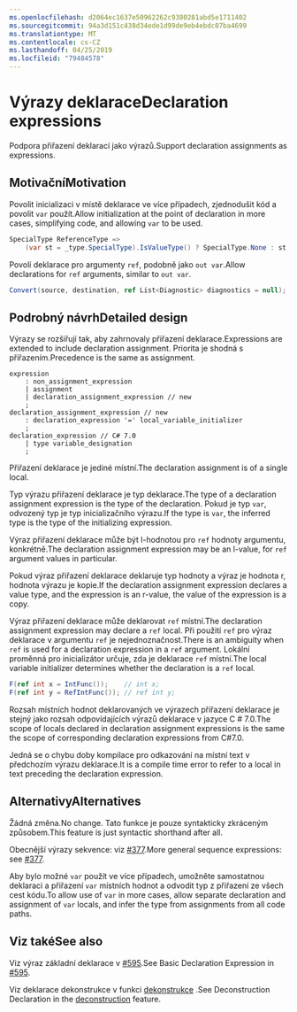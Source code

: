 ```yaml
---
ms.openlocfilehash: d2064ec1637e50962262c9380281abd5e1711402
ms.sourcegitcommit: 94a3d151c438d34ede1d99de9eb4ebdc07ba4699
ms.translationtype: MT
ms.contentlocale: cs-CZ
ms.lasthandoff: 04/25/2019
ms.locfileid: "79484578"
---
```

# <a name="declaration-expressions"></a><span data-ttu-id="f17c6-101">Výrazy deklarace</span><span class="sxs-lookup"><span data-stu-id="f17c6-101">Declaration expressions</span></span>

<span data-ttu-id="f17c6-102">Podpora přiřazení deklarací jako výrazů.</span><span class="sxs-lookup"><span data-stu-id="f17c6-102">Support declaration assignments as expressions.</span></span>

## <a name="motivation"></a><span data-ttu-id="f17c6-103">Motivační</span><span class="sxs-lookup"><span data-stu-id="f17c6-103">Motivation</span></span>
[motivation]: #motivation

<span data-ttu-id="f17c6-104">Povolit inicializaci v místě deklarace ve více případech, zjednodušit kód a povolit `var` použít.</span><span class="sxs-lookup"><span data-stu-id="f17c6-104">Allow initialization at the point of declaration in more cases, simplifying code, and allowing `var` to be used.</span></span>

```csharp
SpecialType ReferenceType =>
    (var st = _type.SpecialType).IsValueType() ? SpecialType.None : st;
```

<span data-ttu-id="f17c6-105">Povolí deklarace pro argumenty `ref`, podobně jako `out var`.</span><span class="sxs-lookup"><span data-stu-id="f17c6-105">Allow declarations for `ref` arguments, similar to `out var`.</span></span>

```csharp
Convert(source, destination, ref List<Diagnostic> diagnostics = null);
```

## <a name="detailed-design"></a><span data-ttu-id="f17c6-106">Podrobný návrh</span><span class="sxs-lookup"><span data-stu-id="f17c6-106">Detailed design</span></span>
[design]: #detailed-design

<span data-ttu-id="f17c6-107">Výrazy se rozšiřují tak, aby zahrnovaly přiřazení deklarace.</span><span class="sxs-lookup"><span data-stu-id="f17c6-107">Expressions are extended to include declaration assignment.</span></span> <span data-ttu-id="f17c6-108">Priorita je shodná s přiřazením.</span><span class="sxs-lookup"><span data-stu-id="f17c6-108">Precedence is the same as assignment.</span></span>

```antlr
expression
    : non_assignment_expression
    | assignment
    | declaration_assignment_expression // new
    ;
declaration_assignment_expression // new
    : declaration_expression '=' local_variable_initializer
    ;
declaration_expression // C# 7.0
    | type variable_designation
    ;
```

<span data-ttu-id="f17c6-109">Přiřazení deklarace je jediné místní.</span><span class="sxs-lookup"><span data-stu-id="f17c6-109">The declaration assignment is of a single local.</span></span>

<span data-ttu-id="f17c6-110">Typ výrazu přiřazení deklarace je typ deklarace.</span><span class="sxs-lookup"><span data-stu-id="f17c6-110">The type of a declaration assignment expression is the type of the declaration.</span></span>
<span data-ttu-id="f17c6-111">Pokud je typ `var`, odvozený typ je typ inicializačního výrazu.</span><span class="sxs-lookup"><span data-stu-id="f17c6-111">If the type is `var`, the inferred type is the type of the initializing expression.</span></span> 

<span data-ttu-id="f17c6-112">Výraz přiřazení deklarace může být l-hodnotou pro `ref` hodnoty argumentu, konkrétně.</span><span class="sxs-lookup"><span data-stu-id="f17c6-112">The declaration assignment expression may be an l-value, for `ref` argument values in particular.</span></span>

<span data-ttu-id="f17c6-113">Pokud výraz přiřazení deklarace deklaruje typ hodnoty a výraz je hodnota r, hodnota výrazu je kopie.</span><span class="sxs-lookup"><span data-stu-id="f17c6-113">If the declaration assignment expression declares a value type, and the expression is an r-value, the value of the expression is a copy.</span></span>

<span data-ttu-id="f17c6-114">Výraz přiřazení deklarace může deklarovat `ref` místní.</span><span class="sxs-lookup"><span data-stu-id="f17c6-114">The declaration assignment expression may declare a `ref` local.</span></span>
<span data-ttu-id="f17c6-115">Při použití `ref` pro výraz deklarace v argumentu `ref` je nejednoznačnost.</span><span class="sxs-lookup"><span data-stu-id="f17c6-115">There is an ambiguity when `ref` is used for a declaration expression in a `ref` argument.</span></span>
<span data-ttu-id="f17c6-116">Lokální proměnná pro inicializátor určuje, zda je deklarace `ref` místní.</span><span class="sxs-lookup"><span data-stu-id="f17c6-116">The local variable initializer determines whether the declaration is a `ref` local.</span></span>

```csharp
F(ref int x = IntFunc());    // int x;
F(ref int y = RefIntFunc()); // ref int y;
```

<span data-ttu-id="f17c6-117">Rozsah místních hodnot deklarovaných ve výrazech přiřazení deklarace je stejný jako rozsah odpovídajících výrazů deklarace v jazyce C # 7.0.</span><span class="sxs-lookup"><span data-stu-id="f17c6-117">The scope of locals declared in declaration assignment expressions is the same the scope of corresponding declaration expressions from C#7.0.</span></span>

<span data-ttu-id="f17c6-118">Jedná se o chybu doby kompilace pro odkazování na místní text v předchozím výrazu deklarace.</span><span class="sxs-lookup"><span data-stu-id="f17c6-118">It is a compile time error to refer to a local in text preceding the declaration expression.</span></span>

## <a name="alternatives"></a><span data-ttu-id="f17c6-119">Alternativy</span><span class="sxs-lookup"><span data-stu-id="f17c6-119">Alternatives</span></span>
[alternatives]: #alternatives
<span data-ttu-id="f17c6-120">Žádná změna.</span><span class="sxs-lookup"><span data-stu-id="f17c6-120">No change.</span></span> <span data-ttu-id="f17c6-121">Tato funkce je pouze syntakticky zkráceným způsobem.</span><span class="sxs-lookup"><span data-stu-id="f17c6-121">This feature is just syntactic shorthand after all.</span></span>

<span data-ttu-id="f17c6-122">Obecnější výrazy sekvence: viz [#377](https://github.com/dotnet/csharplang/issues/377).</span><span class="sxs-lookup"><span data-stu-id="f17c6-122">More general sequence expressions: see [#377](https://github.com/dotnet/csharplang/issues/377).</span></span>

<span data-ttu-id="f17c6-123">Aby bylo možné `var` použít ve více případech, umožněte samostatnou deklaraci a přiřazení `var` místních hodnot a odvodit typ z přiřazení ze všech cest kódu.</span><span class="sxs-lookup"><span data-stu-id="f17c6-123">To allow use of `var` in more cases, allow separate declaration and assignment of `var` locals, and infer the type from assignments from all code paths.</span></span>

## <a name="see-also"></a><span data-ttu-id="f17c6-124">Viz také</span><span class="sxs-lookup"><span data-stu-id="f17c6-124">See also</span></span>
[see-also]: #see-also
<span data-ttu-id="f17c6-125">Viz výraz základní deklarace v [#595](https://github.com/dotnet/csharplang/issues/595).</span><span class="sxs-lookup"><span data-stu-id="f17c6-125">See Basic Declaration Expression in [#595](https://github.com/dotnet/csharplang/issues/595).</span></span>

<span data-ttu-id="f17c6-126">Viz deklarace dekonstrukce v funkci [dekonstrukce](https://github.com/dotnet/roslyn/blob/master/docs/features/deconstruction.md) .</span><span class="sxs-lookup"><span data-stu-id="f17c6-126">See Deconstruction Declaration in the [deconstruction](https://github.com/dotnet/roslyn/blob/master/docs/features/deconstruction.md) feature.</span></span>

